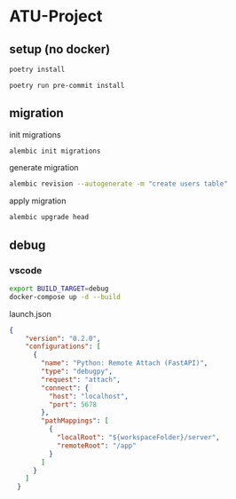 # ATU-Project

## setup (no docker)
```bash
poetry install
```

```bash
poetry run pre-commit install
```



## migration

init migrations

```bash
alembic init migrations
```

generate migration
```bash
alembic revision --autogenerate -m "create users table"
```

apply migration
```bash
alembic upgrade head
```


## debug
### vscode
```bash
export BUILD_TARGET=debug
docker-compose up -d --build
```

launch.json
```json
{
    "version": "0.2.0",
    "configurations": [
      {
        "name": "Python: Remote Attach (FastAPI)",
        "type": "debugpy",
        "request": "attach",
        "connect": {
          "host": "localhost",
          "port": 5678
        },
        "pathMappings": [
          {
            "localRoot": "${workspaceFolder}/server",
            "remoteRoot": "/app"
          }
        ]
      }
    ]
  }
```
